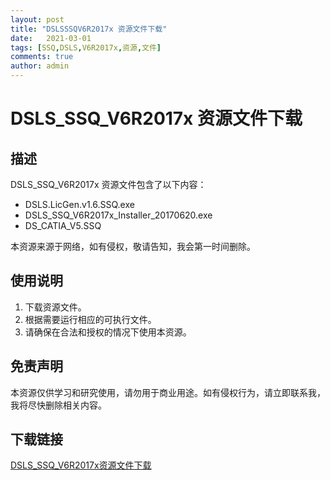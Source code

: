 ```yaml
---
layout: post
title: "DSLSSSQV6R2017x 资源文件下载"
date:   2021-03-01
tags: [SSQ,DSLS,V6R2017x,资源,文件]
comments: true
author: admin
---
```

# DSLS_SSQ_V6R2017x 资源文件下载

## 描述
DSLS_SSQ_V6R2017x 资源文件包含了以下内容：

- DSLS.LicGen.v1.6.SSQ.exe
- DSLS_SSQ_V6R2017x_Installer_20170620.exe
- DS_CATIA_V5.SSQ

本资源来源于网络，如有侵权，敬请告知，我会第一时间删除。

## 使用说明
1. 下载资源文件。
2. 根据需要运行相应的可执行文件。
3. 请确保在合法和授权的情况下使用本资源。

## 免责声明
本资源仅供学习和研究使用，请勿用于商业用途。如有侵权行为，请立即联系我，我将尽快删除相关内容。

## 下载链接

[DSLS_SSQ_V6R2017x资源文件下载](https://pan.quark.cn/s/b1393b1ed3e3)